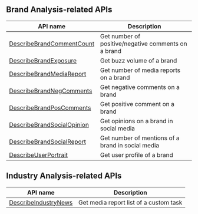 ## Brand Analysis-related APIs

| API name | Description |
|---------|---------|
| [DescribeBrandCommentCount](https://cloud.tencent.com/document/api/853/18399) | Get number of positive/negative comments on a brand |
| [DescribeBrandExposure](https://cloud.tencent.com/document/api/853/18398) | Get buzz volume of a brand |
| [DescribeBrandMediaReport](https://cloud.tencent.com/document/api/853/18397) | Get number of media reports on a brand|
| [DescribeBrandNegComments](https://cloud.tencent.com/document/api/853/18396) | Get negative comments on a brand |
| [DescribeBrandPosComments](https://cloud.tencent.com/document/api/853/18395) | Get positive comment on a brand |
| [DescribeBrandSocialOpinion](https://cloud.tencent.com/document/api/853/18394) | Get opinions on a brand in social media |
| [DescribeBrandSocialReport](https://cloud.tencent.com/document/api/853/18393) | Get number of mentions of a brand in social media |
| [DescribeUserPortrait](https://cloud.tencent.com/document/api/853/18392) | Get user profile of a brand |

## Industry Analysis-related APIs

| API name | Description |
|---------|---------|
| [DescribeIndustryNews](https://cloud.tencent.com/document/api/853/18401) | Get media report list of a custom task |


